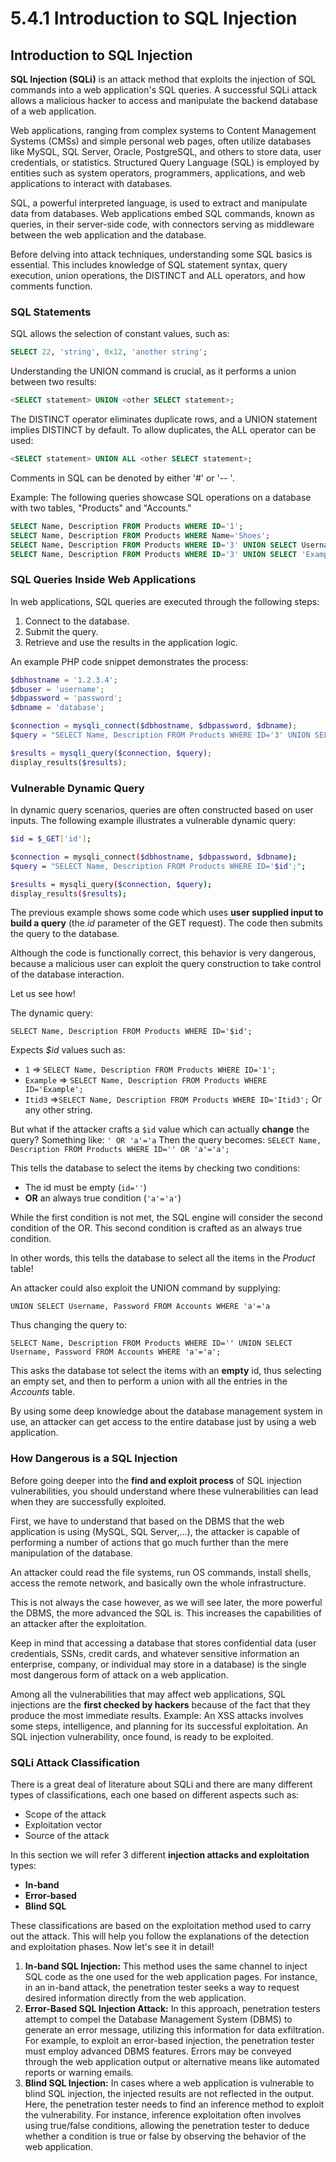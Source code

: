 # 5.4.1 Introduction to SQL Injection

## Introduction to SQL Injection

**SQL Injection (SQLi)** is an attack method that exploits the injection of SQL commands into a web application's SQL queries. A successful SQLi attack allows a malicious hacker to access and manipulate the backend database of a web application.

Web applications, ranging from complex systems to Content Management Systems (CMSs) and simple personal web pages, often utilize databases like MySQL, SQL Server, Oracle, PostgreSQL, and others to store data, user credentials, or statistics. Structured Query Language (SQL) is employed by entities such as system operators, programmers, applications, and web applications to interact with databases.

SQL, a powerful interpreted language, is used to extract and manipulate data from databases. Web applications embed SQL commands, known as queries, in their server-side code, with connectors serving as middleware between the web application and the database.

Before delving into attack techniques, understanding some SQL basics is essential. This includes knowledge of SQL statement syntax, query execution, union operations, the DISTINCT and ALL operators, and how comments function.

### SQL Statements

SQL allows the selection of constant values, such as:

```sql
SELECT 22, 'string', 0x12, 'another string';
```

Understanding the UNION command is crucial, as it performs a union between two results:

```sql
<SELECT statement> UNION <other SELECT statement>;
```

The DISTINCT operator eliminates duplicate rows, and a UNION statement implies DISTINCT by default. To allow duplicates, the ALL operator can be used:

```sql
<SELECT statement> UNION ALL <other SELECT statement>;
```

Comments in SQL can be denoted by either '#' or '-- '.

Example: The following queries showcase SQL operations on a database with two tables, "Products" and "Accounts."

```sql
SELECT Name, Description FROM Products WHERE ID='1';
SELECT Name, Description FROM Products WHERE Name='Shoes';
SELECT Name, Description FROM Products WHERE ID='3' UNION SELECT Username, Password FROM Accounts;
SELECT Name, Description FROM Products WHERE ID='3' UNION SELECT 'Example', 'Data';
```

### SQL Queries Inside Web Applications

In web applications, SQL queries are executed through the following steps:

1. Connect to the database.
2. Submit the query.
3. Retrieve and use the results in the application logic.

An example PHP code snippet demonstrates the process:

```php
$dbhostname = '1.2.3.4';
$dbuser = 'username';
$dbpassword = 'password';
$dbname = 'database';

$connection = mysqli_connect($dbhostname, $dbpassword, $dbname);
$query = "SELECT Name, Description FROM Products WHERE ID='3' UNION SELECT Username, Password FROM Accounts;";

$results = mysqli_query($connection, $query);
display_results($results);
```

### Vulnerable Dynamic Query

In dynamic query scenarios, queries are often constructed based on user inputs. The following example illustrates a vulnerable dynamic query:

```bash
$id = $_GET['id'];

$connection = mysqli_connect($dbhostname, $dbpassword, $dbname);
$query = "SELECT Name, Description FROM Products WHERE ID='$id';";

$results = mysqli_query($connection, $query);
display_results($results);
```

The previous example shows some code which uses **user supplied input to build a query** (the _id_ parameter of the GET request). The code then submits the query to the database.

Although the code is functionally correct, this behavior is very dangerous, because a malicious user can exploit the query construction to take control of the database interaction.

Let us see how!

The dynamic query:

```
SELECT Name, Description FROM Products WHERE ID='$id';
```

Expects _$id_ values such as:

* `1` => `SELECT Name, Description FROM Products WHERE ID='1';`
* `Example` => `SELECT Name, Description FROM Products WHERE ID='Example';`
* `Itid3` =>`SELECT Name, Description FROM Products WHERE ID='Itid3';` Or any other string.

But what if the attacker crafts a `$id` value which can actually **change** the query? Something like: `' OR 'a'='a` Then the query becomes: `SELECT Name, Description FROM Products WHERE ID='' OR 'a'='a';`

This tells the database to select the items by checking two conditions:

* The id must be empty (`id=''`)
* **OR** an always true condition (`'a'='a'`)

While the first condition is not met, the SQL engine will consider the second condition of the OR. This second condition is crafted as an always true condition.

In other words, this tells the database to select all the items in the _Product_ table!

An attacker could also exploit the UNION command by supplying:

```
UNION SELECT Username, Password FROM Accounts WHERE 'a'='a
```

Thus changing the query to:

```
SELECT Name, Description FROM Products WHERE ID='' UNION SELECT Username, Password FROM Accounts WHERE 'a'='a';
```

This asks the database tot select the items with an **empty** id, thus selecting an empty set, and then to perform a union with all the entries in the _Accounts_ table.

By using some deep knowledge about the database management system in use, an attacker can get access to the entire database just by using a web application.

### **How Dangerous is a SQL Injection**

Before going deeper into the **find and exploit process** of SQL injection vulnerabilities, you should understand where these vulnerabilities can lead when they are successfully exploited.

First, we have to understand that based on the DBMS that the web application is using (MySQL, SQL Server,...), the attacker is capable of performing a number of actions that go much further than the mere manipulation of the database.

An attacker could read the file systems, run OS commands, install shells, access the remote network, and basically own the whole infrastructure.

This is not always the case however, as we will see later, the more powerful the DBMS, the more advanced the SQL is. This increases the capabilities of an attacker after the exploitation.

Keep in mind that accessing a database that stores confidential data (user credentials, SSNs, credit cards, and whatever sensitive information an enterprise, company, or individual may store in a database) is the single most dangerous form of attack on a web application.

Among all the vulnerabilities that may affect web applications, SQL injections are the **first checked by hackers** because of the fact that they produce the most immediate results. Example: An XSS attacks involves some steps, intelligence, and planning for its successful exploitation. An SQL injection vulnerability, once found, is ready to be exploited.

### **SQLi Attack Classification**

There is a great deal of literature about SQLi and there are many different types of classifications, each one based on different aspects such as:

* Scope of the attack
* Exploitation vector
* Source of the attack

In this section we will refer 3 different **injection attacks and exploitation** types:

* **In-band**
* **Error-based**
* **Blind SQL**

These classifications are based on the exploitation method used to carry out the attack. This will help you follow the explanations of the detection and exploitation phases. Now let's see it in detail!

1. **In-band SQL Injection:** This method uses the same channel to inject SQL code as the one used for the web application pages. For instance, in an in-band attack, the penetration tester seeks a way to request desired information directly from the web application.
2. **Error-Based SQL Injection Attack:** In this approach, penetration testers attempt to compel the Database Management System (DBMS) to generate an error message, utilizing this information for data exfiltration. For example, to exploit an error-based injection, the penetration tester must employ advanced DBMS features. Errors may be conveyed through the web application output or alternative means like automated reports or warning emails.
3. **Blind SQL Injection:** In cases where a web application is vulnerable to blind SQL injection, the injected results are not reflected in the output. Here, the penetration tester needs to find an inference method to exploit the vulnerability. For instance, inference exploitation often involves using true/false conditions, allowing the penetration tester to deduce whether a condition is true or false by observing the behavior of the web application.





###
